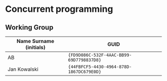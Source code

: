 # Concurrent programming

## Working Group

| Name Surname (initials) | GUID                                     |
| ----------------------- | ---------------------------------------- |
| AB                      | `{FD9D086C-532F-4AAC-BB99-69D7798837D8}` |
| Jan Kowalski            | `{44FBFCF5-4430-4964-878D-1867DC679E0D}` |
